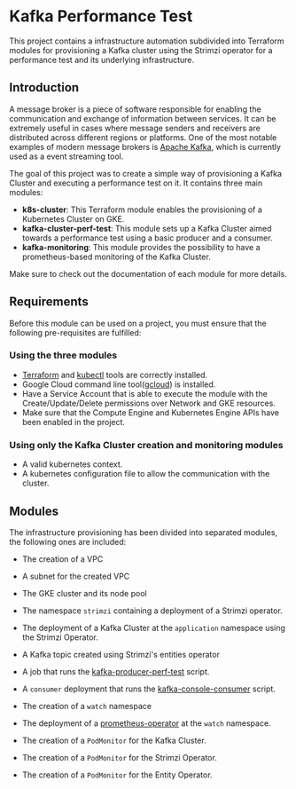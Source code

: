 # Kafka Performance Test

This project contains a infrastructure automation subdivided into Terraform modules for provisioning a Kafka cluster using the Strimzi operator for a performance test and its underlying infrastructure.

## Introduction
A message broker is a piece of software responsible for enabling the communication and exchange of information between services. It can be extremely useful in cases where message senders and receivers are distributed across different regions or platforms. One of the most notable examples of modern message brokers is [Apache Kafka](https://kafka.apache.org/), which is currently used as a event streaming tool.

The goal of this project was to create a simple way of provisioning a Kafka Cluster and executing a performance test on it. It contains three main modules:

- **k8s-cluster**: This Terraform module enables the provisioning of a Kubernetes Cluster on GKE.
- **kafka-cluster-perf-test**: This module sets up a Kafka Cluster aimed towards a performance test using a basic producer and a consumer.
- **kafka-monitoring**: This module provides the possibility to have a prometheus-based monitoring of the Kafka Cluster.

Make sure to check out the documentation of each module for more details.

## Requirements
Before this module can be used on a project, you must ensure that the following pre-requisites are fulfilled:

### Using the three modules
- [Terraform](https://www.terraform.io/) and [kubectl](https://kubernetes.io/docs/reference/kubectl/) tools are correctly installed.
- Google Cloud command line tool([gcloud](https://cloud.google.com/sdk/gcloud)) is installed.
- Have a Service Account that is able to execute the module with the Create/Update/Delete permissions over Network and GKE resources.
- Make sure that the Compute Engine and Kubernetes Engine APIs have been enabled in the project.

### Using only the Kafka Cluster creation and monitoring modules
- A valid kubernetes context.
- A kubernetes configuration file to allow the communication with the cluster.

## Modules

The infrastructure provisioning has been divided into separated modules, the following ones are included:

- The creation of a VPC
- A subnet for the created VPC
- The GKE cluster and its node pool

- The namespace `strimzi` containing a deployment of a Strimzi operator.
- The deployment of a Kafka Cluster at the `application` namespace using the Strimzi Operator.
- A Kafka topic created using Strimzi's entities operator
- A job that runs the [kafka-producer-perf-test](https://github.com/apache/kafka/blob/trunk/bin/kafka-producer-perf-test.sh) script.
- A `consumer` deployment that runs the [kafka-console-consumer](https://github.com/apache/kafka/blob/trunk/bin/kafka-console-consumer.sh) script.

- The creation of a `watch` namespace
- The deployment of a [prometheus-operator](https://github.com/prometheus-operator/prometheus-operator) at the `watch` namespace.
- The creation of a `PodMonitor` for the Kafka Cluster.
- The creation of a `PodMonitor` for the Strimzi Operator.
- The creation of a `PodMonitor` for the Entity Operator.

